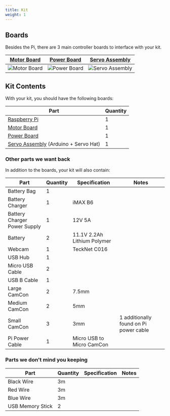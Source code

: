 ```yaml
---
title: Kit
weight: 1
---
```


## Boards

Besides the Pi, there are 3 main controller boards to interface with your kit.

| [Motor Board](motor-board) | [Power Board](power-board) | [Servo Assembly](servo-assembly) |
|---|---|---|
| ![Motor Board](/img/kit/mcv4b.png?width=20pc) | ![Power Board](/img/kit/pbv4.png?width=20pc) | ![Servo Assembly](/img/kit/servo-assembly.jpg?width=20pc) |

## Kit Contents

With your kit, you should have the following boards:

| Part                                                     | Quantity |
|----------------------------------------------------------|----------|
| [Raspberry Pi](pi)                                       | 1        |
| [Motor Board](motor-board)                               | 1        |
| [Power Board](power-board)                               | 1        |
| [Servo Assembly](servo-assembly) (Arduino + Servo Hat)   | 1        |

### Other parts we want back

In addition to the boards, your kit will also contain:

| Part                         | Quantity | Specification               | Notes                                  |
|------------------------------|----------|-----------------------------|----------------------------------------|
| Battery Bag                  | 1        |                             |                                        |
| Battery Charger              | 1        | iMAX B6                     |                                        |
| Battery Charger Power Supply | 1        | 12V 5A                      |                                        |
| Battery                      | 2        | 11.1V 2.2Ah Lithium Polymer |                                        |
| Webcam                       | 1        | TeckNet C016                |                                        |
| USB Hub                      | 1        |                             |                                        |
| Micro USB Cable              | 2        |                             |                                        |
| USB B Cable                  | 1        |                             |                                        |
| Large CamCon                 | 2        | 7.5mm                       |                                        |
| Medium CamCon                | 2        | 5mm                         |                                        |
| Small CamCon                 | 3        | 3mm                         | 1 additionally found on Pi power cable |
| Pi Power Cable               | 1        | Micro USB to Micro CamCon   |                                        |

### Parts we don't mind you keeping

| Part                         | Quantity | Specification               | Notes                                  |
|------------------------------|----------|-----------------------------|----------------------------------------|
| Black Wire                   | 3m       |                             |                                        |
| Red Wire                     | 3m       |                             |                                        |
| Blue Wire                    | 3m       |                             |                                        |
| USB Memory Stick             | 2        |                             |                                        |
